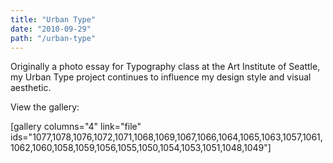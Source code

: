 ```yaml
---
title: "Urban Type"
date: "2010-09-29"
path: "/urban-type"
---
```


Originally a photo essay for Typography class at the Art Institute of Seattle, my Urban Type project continues to influence my design style and visual aesthetic.

View the gallery:

\[gallery columns="4" link="file" ids="1077,1078,1076,1072,1071,1068,1069,1067,1066,1064,1065,1063,1057,1061,1062,1060,1058,1059,1056,1055,1050,1054,1053,1051,1048,1049"\]
